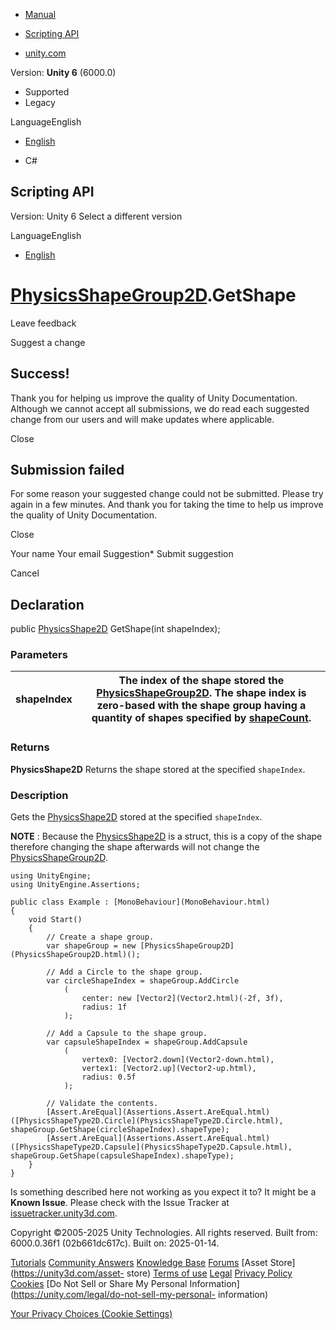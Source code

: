 [ ]()

  * [Manual](../Manual/index.html)
  * [Scripting API](../ScriptReference/index.html)

  * [unity.com](https://unity.com/)

Version: **Unity 6** (6000.0)

  * Supported
  * Legacy

LanguageEnglish

  * [English]()

  * C#

[ ](https://docs.unity3d.com)

## Scripting API

Version: Unity 6 Select a different version

LanguageEnglish

  * [English]()

#  [PhysicsShapeGroup2D](PhysicsShapeGroup2D.html).GetShape

Leave feedback

Suggest a change

## Success!

Thank you for helping us improve the quality of Unity Documentation. Although
we cannot accept all submissions, we do read each suggested change from our
users and will make updates where applicable.

Close

## Submission failed

For some reason your suggested change could not be submitted. Please <a>try
again</a> in a few minutes. And thank you for taking the time to help us
improve the quality of Unity Documentation.

Close

Your name Your email Suggestion* Submit suggestion

Cancel

[ ]()

## Declaration

public [PhysicsShape2D](PhysicsShape2D.html) GetShape(int shapeIndex);

### Parameters

shapeIndex | The index of the shape stored the [PhysicsShapeGroup2D](PhysicsShapeGroup2D.html). The shape index is zero-based with the shape group having a quantity of shapes specified by [shapeCount](PhysicsShapeGroup2D-shapeCount.html).  
---|---  
  
### Returns

**PhysicsShape2D** Returns the shape stored at the specified `shapeIndex`.

### Description

Gets the [PhysicsShape2D](PhysicsShape2D.html) stored at the specified
`shapeIndex`.

**NOTE** : Because the [PhysicsShape2D](PhysicsShape2D.html) is a struct, this
is a copy of the shape therefore changing the shape afterwards will not change
the [PhysicsShapeGroup2D](PhysicsShapeGroup2D.html).

    
    
    using UnityEngine;
    using UnityEngine.Assertions;  
      
    public class Example : [MonoBehaviour](MonoBehaviour.html)
    {
        void Start()
        {
            // Create a shape group.
            var shapeGroup = new [PhysicsShapeGroup2D](PhysicsShapeGroup2D.html)();  
      
            // Add a Circle to the shape group.
            var circleShapeIndex = shapeGroup.AddCircle
                (
                    center: new [Vector2](Vector2.html)(-2f, 3f),
                    radius: 1f
                );  
      
            // Add a Capsule to the shape group.
            var capsuleShapeIndex = shapeGroup.AddCapsule
                (
                    vertex0: [Vector2.down](Vector2-down.html),
                    vertex1: [Vector2.up](Vector2-up.html),
                    radius: 0.5f
                );  
      
            // Validate the contents.
            [Assert.AreEqual](Assertions.Assert.AreEqual.html)([PhysicsShapeType2D.Circle](PhysicsShapeType2D.Circle.html), shapeGroup.GetShape(circleShapeIndex).shapeType);
            [Assert.AreEqual](Assertions.Assert.AreEqual.html)([PhysicsShapeType2D.Capsule](PhysicsShapeType2D.Capsule.html), shapeGroup.GetShape(capsuleShapeIndex).shapeType);
        }
    }
    

Is something described here not working as you expect it to? It might be a
**Known Issue**. Please check with the Issue Tracker at
[issuetracker.unity3d.com](https://issuetracker.unity3d.com).

Copyright ©2005-2025 Unity Technologies. All rights reserved. Built from:
6000.0.36f1 (02b661dc617c). Built on: 2025-01-14.

[Tutorials](https://unity3d.com/learn) [Community
Answers](https://answers.unity3d.com) [Knowledge
Base](https://support.unity3d.com/hc/en-us)
[Forums](https://forum.unity3d.com) [Asset Store](https://unity3d.com/asset-
store) [Terms of use](https://docs.unity3d.com/Manual/TermsOfUse.html)
[Legal](https://unity.com/legal) [Privacy
Policy](https://unity.com/legal/privacy-policy)
[Cookies](https://unity.com/legal/cookie-policy) [Do Not Sell or Share My
Personal Information](https://unity.com/legal/do-not-sell-my-personal-
information)

[Your Privacy Choices (Cookie Settings)](javascript:void\(0\);)

